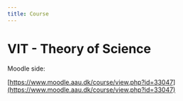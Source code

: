 ```yaml
---
title: Course
---
```


# VIT - Theory of Science

Moodle side:

[https://www.moodle.aau.dk/course/view.php?id=33047](https://www.moodle.aau.dk/course/view.php?id=33047)

<br>

